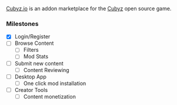 [Cubyz.io](https://cubyz.io) is an addon marketplace for the [Cubyz](https://github.com/PixelGuys/Cubyz) open source game.

### Milestones
- [X] Login/Register
- [ ] Browse Content
  - [ ] Filters
  - [ ] Mod Stats
- [ ] Submit new content
  - [ ] Content Reviewing
- [ ] Desktop App
  - [ ] One click mod installation
- [ ] Creator Tools
  - [ ] Content monetization